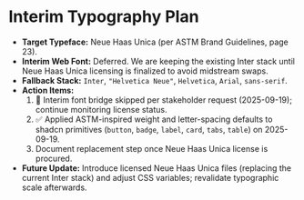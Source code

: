 # Interim Typography Plan

- **Target Typeface:** Neue Haas Unica (per ASTM Brand Guidelines, page 23).
- **Interim Web Font:** Deferred. We are keeping the existing Inter stack until Neue Haas Unica licensing is finalized to avoid midstream swaps.
- **Fallback Stack:** `Inter`, `"Helvetica Neue"`, `Helvetica`, `Arial`, `sans-serif`.
- **Action Items:**
  1. 🚫 Interim font bridge skipped per stakeholder request (2025-09-19); continue monitoring license status.
  2. ✅ Applied ASTM-inspired weight and letter-spacing defaults to shadcn primitives (`button`, `badge`, `label`, `card`, `tabs`, `table`) on 2025-09-19.
  3. Document replacement step once Neue Haas Unica license is procured.
- **Future Update:** Introduce licensed Neue Haas Unica files (replacing the current Inter stack) and adjust CSS variables; revalidate typographic scale afterwards.
